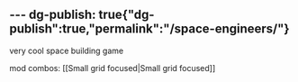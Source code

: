--- dg-publish: true{"dg-publish":true,"permalink":"/space-engineers/"}
---

very cool space building game

mod combos:
[[Small grid focused\|Small grid focused]]
